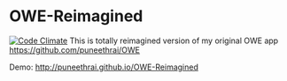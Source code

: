 # OWE-Reimagined
[![Code Climate](https://codeclimate.com/github/puneethrai/OWE-Reimagined/badges/gpa.svg)](https://codeclimate.com/github/puneethrai/OWE-Reimagined)
This is totally reimagined version of my original OWE app https://github.com/puneethrai/OWE

Demo:  http://puneethrai.github.io/OWE-Reimagined

